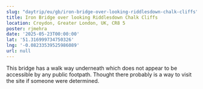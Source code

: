 ```yaml
---
slug: "daytrip/eu/gb/iron-bridge-over-looking-riddlesdown-chalk-cliffs"
title: Iron Bridge over looking Riddlesdown Chalk Cliffs
location: Croydon, Greater London, UK, CR8 5
poster: rjmehra
date: '2025-05-23T00:00:00'
lat: '51.316999734750326'
lng: '-0.08233539525986089'
url: null
---
```


This bridge has a walk way underneath which does not appear to be accessible by any public footpath. Thought there probably is a way to visit the site if someone were determined.

